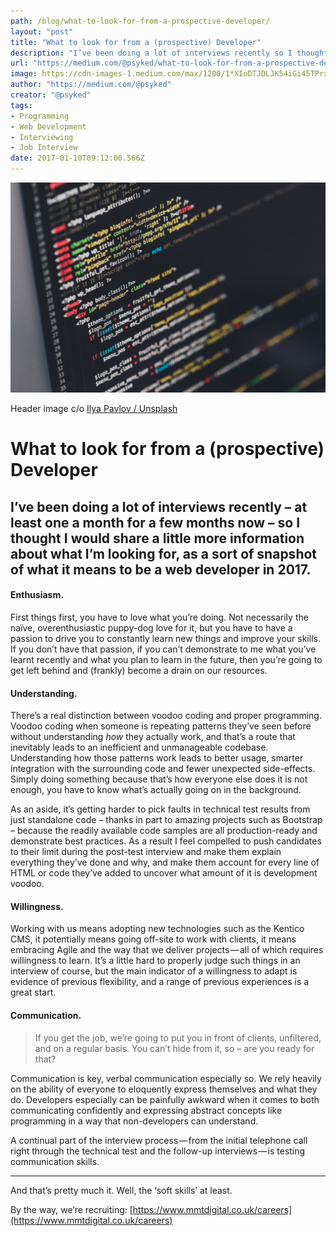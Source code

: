 ```yaml
---
path: /blog/what-to-look-for-from-a-prospective-developer/
layout: "post"
title: "What to look for from a (prospective) Developer"
description: "I’ve been doing a lot of interviews recently so I thought I would share a little more information about what I’m looking for…"
url: "https://medium.com/@psyked/what-to-look-for-from-a-prospective-developer-8ba2d9faa3d2"
image: https://cdn-images-1.medium.com/max/1200/1*XIoDTJDLJK54iGi45TPrxQ.jpeg
author: "https://medium.com/@psyked"
creator: "@psyked"
tags:
- Programming
- Web Development
- Interviewing
- Job Interview
date: 2017-01-10T09:12:00.566Z
---
```


![](1*XIoDTJDLJK54iGi45TPrxQ.jpeg)

Header image c/o [Ilya Pavlov / Unsplash](https://unsplash.com/search/developer?photo=OqtafYT5kTw)

# What to look for from a (prospective) Developer

## I’ve been doing a lot of interviews recently – at least one a month for a few months now – so I thought I would share a little more information about what I’m looking for, as a sort of snapshot of what it means to be a web developer in 2017.

#### Enthusiasm.

First things first, you have to love what you’re doing. Not necessarily the naïve, overenthusiastic puppy-dog love for it, but you have to have a passion to drive you to constantly learn new things and improve your skills. If you don’t have that passion, if you can’t demonstrate to me what you’ve learnt recently and what you plan to learn in the future, then you’re going to get left behind and (frankly) become a drain on our resources.

#### Understanding.

There’s a real distinction between voodoo coding and proper programming. Voodoo coding when someone is repeating patterns they’ve seen before without understanding _how_ they actually work, and that’s a route that inevitably leads to an inefficient and unmanageable codebase. Understanding how those patterns work leads to better usage, smarter integration with the surrounding code and fewer unexpected side-effects. Simply doing something because that’s how everyone else does it is not enough, you have to know what’s actually going on in the background.

As an aside, it’s getting harder to pick faults in technical test results from just standalone code – thanks in part to amazing projects such as Bootstrap – because the readily available code samples are all production-ready and demonstrate best practices. As a result I feel compelled to push candidates to their limit during the post-test interview and make them explain everything they’ve done and why, and make them account for every line of HTML or code they’ve added to uncover what amount of it is development voodoo.

#### Willingness.

Working with us means adopting new technologies such as the Kentico CMS, it potentially means going off-site to work with clients, it means embracing Agile and the way that we deliver projects — all of which requires willingness to learn. It’s a little hard to properly judge such things in an interview of course, but the main indicator of a willingness to adapt is evidence of previous flexibility, and a range of previous experiences is a great start.

#### Communication.

> If you get the job, we’re going to put you in front of clients, unfiltered, and on a regular basis. You can’t hide from it, so – are you ready for that?

Communication is key, verbal communication especially so. We rely heavily on the ability of everyone to eloquently express themselves and what they do. Developers especially can be painfully awkward when it comes to both communicating confidently and expressing abstract concepts like programming in a way that non-developers can understand.

A continual part of the interview process — from the initial telephone call right through the technical test and the follow-up interviews — is testing communication skills.

---

And that’s pretty much it. Well, the ‘soft skills’ at least.

By the way, we’re recruiting: [https://www.mmtdigital.co.uk/careers](https://www.mmtdigital.co.uk/careers)